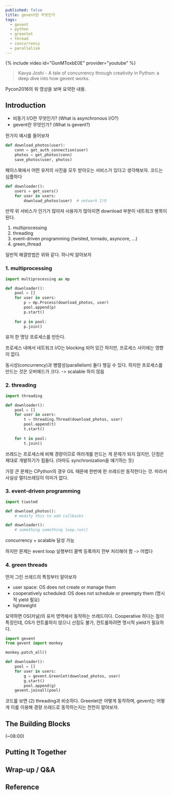 ```yaml
---
published: false
title: gevent란 무엇인가
tags:
  - gevent
  - python
  - greenlet
  - thread
  - concurrency
  - parallelism
---
```


{% include video id="GunMToxbE0E" provider="youtube" %}

> Kavya Joshi - A tale of concurrency through creativity in Python: a deep dive into how gevent works.

Pycon2016의 위 영상을 보며 요약한 내용.


## Introduction
- 비동기 I/O란 무엇인가? (What is asynchronous I/O?)
- gevent란 무엇인가? (What is gevent?)

한가지 예시를 들어보자

```python
def download_photos(user):
	conn = get_auth_connection(user)
    photos = get_photos(conn)
    save_photos(user, photos)
```
페이스북에서 어떤 유저의 사진을 모두 받아오는 서비스가 있다고 생각해보자. 코드는 심플하다

```python
def downloader():
	users = get_users()
    for user in users:
    	download_photos(user)  # network I/O
```
만약 위 서비스가 인기가 많아져 사용자가 많아지면 download 부분이 네트워크 병목이 된다.

1. multiprocessing
2. threading
3. event-driven programming (twisted, tornado, asyncore, ...)
4. green_thread

일반적 해결방법은 위와 같다. 하나씩 알아보자


### 1. multiprocessing
```python
import multiprocessing as mp

def downloader():
	pool = []
    for user in users:
    	p = mp.Process(download_photos, user)
        pool.append(p)
        p.start()
  	
    for p in pool:
    	p.join()
```
유저 한 명당 프로세스를 만든다.

프로세스 내에서 네트워크 I/O는 blocking 되어 있긴 하지만, 프로세스 사이에는 영향이 없다.

동시성(concurrency)과 병렬성(parallelism) 둘다 챙길 수 있다. 하지만 프로세스를 만드는 것은 오버헤드가 크다. -> scalable 하지 않음


### 2. threading
```python
import threading

def downloader():
	pool = []
    for user in users:
    	t = threading.Thread(download_photos, user)
        pool.append(t)
        t.start()
    
    for t in pool:
    	t.join()
```
쓰레드는 프로세스에 비해 경량이므로 여러개를 만드는 게 문제가 되지 않지만, 단점은 제대로 개발하기가 힘들다. (아마도 synchronization을 얘기하는 듯)

가장 큰 문제는 CPython의 경우 GIL 때문에 한번에 한 쓰레드만 동작한다는 것. 따라서 사실상 멀티쓰레딩이 의미가 없다.


### 3. event-driven programming
```python
import tiwsted

def download_photos():
	# modify this to add callbacks

def downloader():
	# something something loop.run()
```
concurrency + scalable 달성 가능

하지만 문제는 event loop 실행부터 콜백 등록까지 전부 처리해야 함 -> 어렵다


### 4. green threads
먼저 그린 쓰레드의 특징부터 알아보자

- user space: OS does not create or manage them
- cooperatively scheduled: OS does not schedule or preempty them (명시적 yield 필요)
- lightweight

요약하면 OS(커널)의 유저 영역에서 동작하는 쓰레드이다. Cooperative 하다는 점이 특징인데, OS가 컨트롤하지 않으니 선점도 불가, 컨트롤하려면 명시적 yield가 필요하다.

```python
import gevent
from gevent import monkey

monkey.patch_all()

def downloader():
	pool = []
    for user in users:
    	g = gevent.Greenlet(download_photos, user)
        g.start()
        pool.append(g)
    gevent.joinall(pool)
```
코드를 보면 (2) threading과 비슷하다. Greenlet은 어떻게 동작하며, gevent는 어떻게 이를 이용해 경량 쓰레드로 동작하는지는 천천히 알아보자.


## The Building Blocks
(~08:00)


## Putting It Together


## Wrap-up / Q&A


## Reference


